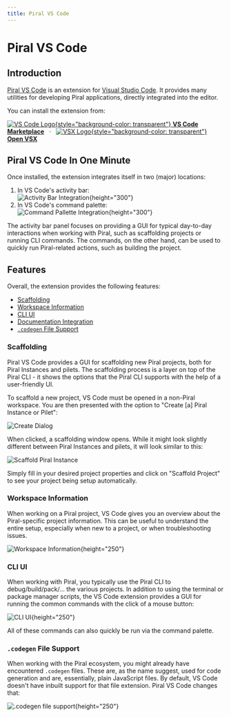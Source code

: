 ```yaml
---
title: Piral VS Code
---
```


# Piral VS Code

## Introduction

[Piral VS Code](https://github.com/smapiot/vscode-piral) is an extension for [Visual Studio Code](https://code.visualstudio.com/). It provides many utilities for developing Piral applications, directly integrated into the editor.

You can install the extension from:

[![VS Code Logo](../diagrams/vscode-vscode-logo.svg){style="background-color: transparent"} **VS Code Marketplace**](https://marketplace.visualstudio.com/items?itemName=smapiot.vscode-piral) &nbsp; &middot; &nbsp;
[![VSX Logo](../diagrams/vscode-vsx-logo.svg){style="background-color: transparent"} **Open VSX**](https://open-vsx.org/extension/smapiot/vscode-piral)

## Piral VS Code In One Minute

Once installed, the extension integrates itself in two (major) locations:

1. In VS Code's activity bar: <br />
   ![Activity Bar Integration](../diagrams/vscode-integration-activity-bar.png){height="300"}
2. In VS Code's command palette: <br />
   ![Command Pallette Integration](../diagrams/vscode-integration-command-palette.png){height="300"}

The activity bar panel focuses on providing a GUI for typical day-to-day interactions when working with Piral, such as scaffolding projects or running CLI commands. The commands, on the other hand, can be used to quickly run Piral-related actions, such as building the project.

## Features

Overall, the extension provides the following features:

- [Scaffolding](#scaffolding)
- [Workspace Information](#workspace-information)
- [CLI UI](#cli-ui)
- [Documentation Integration](#documentation-integration)
- [`.codegen` File Support](#.codegen-file-support)

### Scaffolding

Piral VS Code provides a GUI for scaffolding new Piral projects, both for Piral Instances and pilets. The scaffolding process is a layer on top of the Piral CLI - it shows the options that the Piral CLI supports with the help of a user-friendly UI.

To scaffold a new project, VS Code must be opened in a non-Piral workspace. You are then presented with the option to "Create [a] Piral Instance or Pilet":

![Create Dialog](../diagrams/vscode-create-project.png)

When clicked, a scaffolding window opens. While it might look slightly different between Piral Instances and pilets, it will look similar to this:

![Scaffold Piral Instance](../diagrams/vscode-piral-instance-details.png)

Simply fill in your desired project properties and click on "Scaffold Project" to see your project being setup automatically.

### Workspace Information

When working on a Piral project, VS Code gives you an overview about the Piral-specific project information. This can be useful to understand the entire setup, especially when new to a project, or when troubleshooting issues.

![Workspace Information](../diagrams/vscode-workspace-info.png){height="250"}

### CLI UI

When working with Piral, you typically use the Piral CLI to debug/build/pack/... the various projects. In addition to using the terminal or package manager scripts, the VS Code extension provides a GUI for running the common commands with the click of a mouse button:

![CLI UI](../diagrams/vscode-cli-commands.png){height="250"}

All of these commands can also quickly be run via the command palette.

### `.codegen` File Support

When working with the Piral ecosystem, you might already have encountered `.codegen` files. These are, as the name suggest, used for code generation and are, essentially, plain JavaScript files. By default, VS Code doesn't have inbuilt support for that file extension. Piral VS Code changes that:

![`.codegen` file support](../diagrams/vscode-codegen-syntax-highlighting.png){height="250"}
